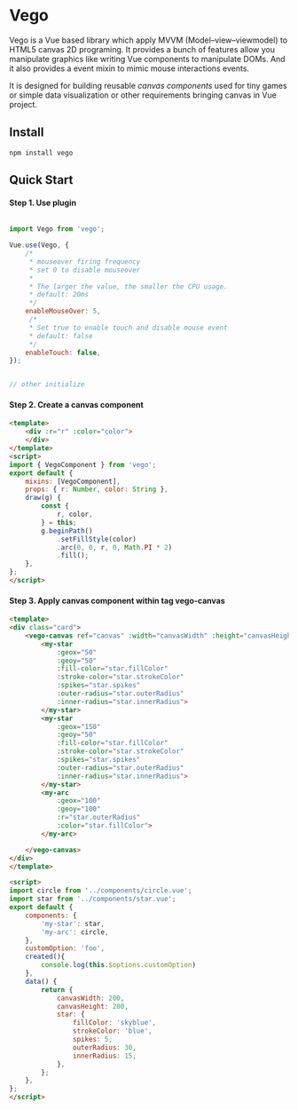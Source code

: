 # Vego

Vego is a Vue based library which apply MVVM (Model–view–viewmodel) to HTML5 canvas 2D programing. It provides a bunch of features allow you manipulate graphics like writing Vue components to manipulate DOMs. And it also provides a event mixin to mimic mouse interactions events.

It is designed for building reusable *canvas components* used for tiny games or simple data visualization or other requirements bringing canvas in Vue project.



## Install

```
npm install vego
```



## Quick Start

#### Step 1. Use plugin

```javascript

import Vego from 'vego';

Vue.use(Vego, {
    /*
     * mouseover firing frequency
     * set 0 to disable mouseover
     *
     * The larger the value, the smaller the CPU usage.
     * default: 20ms
     */
    enableMouseOver: 5,
     /*
     * Set true to enable touch and disable mouse event
     * default: false
     */
    enableTouch: false,
});


// other initialize
```

#### Step 2. Create a canvas component

``` html
<template>
    <div :r="r" :color="color">
    </div>
</template>
<script>
import { VegoComponent } from 'vego';
export default {
    mixins: [VegoComponent],
    props: { r: Number, color: String },
    draw(g) {
        const {
            r, color,
        } = this;
        g.beginPath()
            .setFillStyle(color)
            .arc(0, 0, r, 0, Math.PI * 2)
            .fill();
    },
};
</script>
```

#### Step 3. Apply canvas component within tag vego-canvas

``` html
<template>
<div class="card">
    <vego-canvas ref="canvas" :width="canvasWidth" :height="canvasHeight">
        <my-star
            :geox="50"
            :geoy="50"
            :fill-color="star.fillColor"
            :stroke-color="star.strokeColor"
            :spikes="star.spikes"
            :outer-radius="star.outerRadius"
            :inner-radius="star.innerRadius">
        </my-star>
        <my-star
            :geox="150"
            :geoy="50"
            :fill-color="star.fillColor"
            :stroke-color="star.strokeColor"
            :spikes="star.spikes"
            :outer-radius="star.outerRadius"
            :inner-radius="star.innerRadius">
        </my-star>
        <my-arc
            :geox="100"
            :geoy="100"
            :r="star.outerRadius"
            :color="star.fillColor">
        </my-arc>

    </vego-canvas>
</div>
</template>

<script>
import circle from '../components/circle.vue';
import star from '../components/star.vue';
export default {
    components: {
        'my-star': star,
        'my-arc': circle,
    },
    customOption: 'foo',
    created(){
        console.log(this.$options.customOption)
    },
    data() {
        return {
            canvasWidth: 200,
            canvasHeight: 200,
            star: {
                fillColor: 'skyblue',
                strokeColor: 'blue',
                spikes: 5,
                outerRadius: 30,
                innerRadius: 15,
            },
        };
    },
};
</script>


```
